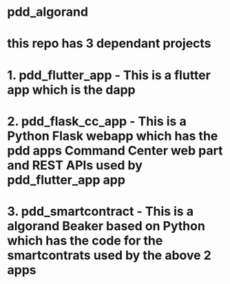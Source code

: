 # pdd_algorand

# this repo has 3 dependant projects

# 1. pdd_flutter_app - This is a flutter app which is the dapp
# 2. pdd_flask_cc_app - This is a Python Flask webapp which has the pdd apps Command Center web part and REST APIs used by pdd_flutter_app app
# 3. pdd_smartcontract - This is a algorand Beaker based on Python which has the code for the smartcontrats used by the above 2 apps
